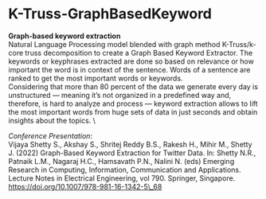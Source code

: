 # K-Truss-GraphBasedKeyword
**Graph-based keyword extraction** \
Natural Language Processing model blended with graph method K-Truss/k-core truss decomposition to create a Graph Based Keyword Extractor. The keywords or keyphrases extracted are done so based on relevance or how important the word is in context of the sentence. Words of a sentence are ranked to get the most important words or keywords. \
Considering that more than 80 percent of the data we generate every day is unstructured ― meaning it’s not organized in a predefined way and, therefore, is hard to analyze and process ― keyword extraction allows to lift the most important words from huge sets of data in just seconds and obtain insights about the topics. \

*Conference Presentation*: \
Vijaya Shetty S., Akshay S., Shritej Reddy B.S., Rakesh H., Mihir M., Shetty J. (2022) Graph-Based Keyword Extraction for Twitter Data. In: Shetty N.R., Patnaik L.M., Nagaraj H.C., Hamsavath P.N., Nalini N. (eds) Emerging Research in Computing, Information, Communication and Applications. Lecture Notes in Electrical Engineering, vol 790. Springer, Singapore. https://doi.org/10.1007/978-981-16-1342-5\_68
